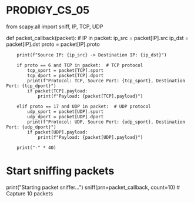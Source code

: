 # PRODIGY_CS_05
from scapy.all import sniff, IP, TCP, UDP

def packet_callback(packet):
    if IP in packet:
        ip_src = packet[IP].src
        ip_dst = packet[IP].dst
        proto = packet[IP].proto

        print(f"Source IP: {ip_src} -> Destination IP: {ip_dst}")

        if proto == 6 and TCP in packet:  # TCP protocol
            tcp_sport = packet[TCP].sport
            tcp_dport = packet[TCP].dport
            print(f"Protocol: TCP, Source Port: {tcp_sport}, Destination Port: {tcp_dport}")
            if packet[TCP].payload:
                print(f"Payload: {packet[TCP].payload}")

        elif proto == 17 and UDP in packet:  # UDP protocol
            udp_sport = packet[UDP].sport
            udp_dport = packet[UDP].dport
            print(f"Protocol: UDP, Source Port: {udp_sport}, Destination Port: {udp_dport}")
            if packet[UDP].payload:
                print(f"Payload: {packet[UDP].payload}")

        print("-" * 40)

# Start sniffing packets
print("Starting packet sniffer...")
sniff(prn=packet_callback, count=10)  # Capture 10 packets